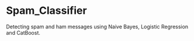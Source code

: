 # Spam_Classifier
Detecting spam and ham messages using Naive Bayes, Logistic Regression and CatBoost.
